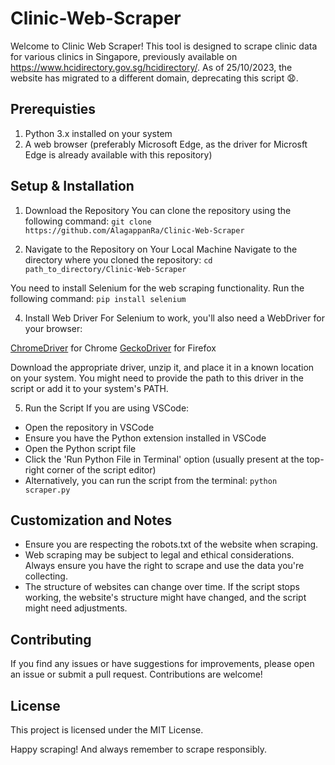 # Clinic-Web-Scraper

Welcome to Clinic Web Scraper! This tool is designed to scrape clinic data for various clinics in Singapore, 
previously available on https://www.hcidirectory.gov.sg/hcidirectory/. As of 25/10/2023, the website has migrated 
to a different domain, deprecating this script 😧. 

## Prerequisties
1. Python 3.x installed on your system
2. A web browser (preferably Microsoft Edge, as the driver for Microsft Edge is already available with this repository)

## Setup & Installation
1. Download the Repository
You can clone the repository using the following command:
`git clone https://github.com/AlagappanRa/Clinic-Web-Scraper`

2. Navigate to the Repository on Your Local Machine
Navigate to the directory where you cloned the repository:
`cd path_to_directory/Clinic-Web-Scraper`

You need to install Selenium for the web scraping functionality. Run the following command:
`pip install selenium`

4. Install Web Driver
For Selenium to work, you'll also need a WebDriver for your browser:

[ChromeDriver](https://sites.google.com/chromium.org/driver/?pli=1) for Chrome
[GeckoDriver](https://github.com/mozilla/geckodriver/releases) for Firefox

Download the appropriate driver, unzip it, and place it in a known location on your system. 
You might need to provide the path to this driver in the script or add it to your system's PATH.

5. Run the Script
If you are using VSCode:

- Open the repository in VSCode
- Ensure you have the Python extension installed in VSCode
- Open the Python script file
- Click the 'Run Python File in Terminal' option (usually present at the top-right corner of the script editor)
- Alternatively, you can run the script from the terminal:
  `python scraper.py`


## Customization and Notes
- Ensure you are respecting the robots.txt of the website when scraping.
- Web scraping may be subject to legal and ethical considerations. Always ensure you have the right to scrape and use the data you're collecting.
- The structure of websites can change over time. If the script stops working, the website's structure might have changed, and the script might need adjustments.

## Contributing
If you find any issues or have suggestions for improvements, please open an issue or submit a pull request. Contributions are welcome!

## License
This project is licensed under the MIT License.

Happy scraping! And always remember to scrape responsibly.
